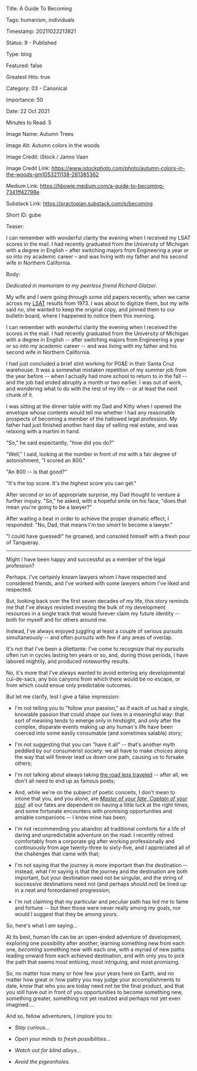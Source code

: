 Title:  A Guide To Becoming

Tags:   humanism, individuals

Timestamp: 20211022213821

Status: 9 - Published

Type:   blog

Featured: false

Greatest Hits: true

Category: 03 - Canonical

Importance: 50

Date:   22 Oct 2021

Minutes to Read: 5

Image Name: Autumn Trees

Image Alt: Autumn colors in the woods

Image Credit: iStock / Janno Vaan

Image Credit Link: https://www.istockphoto.com/photo/autumn-colors-in-the-woods-gm1053211138-281385362

Medium Link: https://hbowie.medium.com/a-guide-to-becoming-7341ff42798e

Substack Link: https://practopian.substack.com/p/becoming

Short ID: gube

Teaser:

I can remember with wonderful clarity the evening when I received my LSAT scores in the mail. I had recently graduated from the University of Michigan with a degree in English – after switching majors from Engineering a year or so into my academic career – and was living with my father and his second wife in Northern California.


Body:

*Dedicated in memoriam to my peerless friend Richard Glatzer.*

My wife and I were going through some old papers recently, when we came across my [LSAT][] results from 1973. I was about to digitize them, but my wife said no, she wanted to keep the original copy, and pinned them to our bulletin board, where I happened to notice them this morning. 

I can remember with wonderful clarity the evening when I received the scores in the mail. I had recently graduated from the University of Michigan with a degree in English -- after switching majors from Engineering a year or so into my academic career -- and was living with my father and his second wife in Northern California. 

I had just concluded a brief stint working for PG&E in their Santa Cruz warehouse. It was a somewhat mistaken repetition of my summer job from the year before -- when I actually had more school to return to in the fall -- and the job had ended abruptly a month or two earlier. I was out of work, and wondering what to do with the rest of my life -- or at least the next chunk of it. 

I was sitting at the dinner table with my Dad and Kitty when I opened the envelope whose contents would tell me whether I had any reasonable prospects of becoming a member of the hallowed legal profession. My father had just finished another hard day of selling real estate, and was relaxing with a martini in hand. 

"So," he said expectantly, "how did you do?"

"Well," I said, looking at the number in front of me with a fair degree of astonishment, "I scored an 800."

"An 800 -- is that good?"

"It's the top score. It's the highest score you can get."

After second or so of appropriate surprise, my Dad thought to venture a further inquiry. "So," he asked, with a hopeful smile on his face, "does that mean you're going to be a lawyer?"

After waiting a beat in order to achieve the proper dramatic effect, I responded: "No, Dad, that means I'm too *smart* to become a lawyer."

"I could have guessed!" he groaned, and consoled himself with a fresh pour of Tanqueray. 

----

Might I have been happy and successful as a member of the legal profession? 

Perhaps. I've certainly known lawyers whom I have respected and considered friends, and I've worked with some lawyers whom I've liked and respected. 

But, looking back over the first seven decades of my life, this story reminds me that I've always resisted investing the bulk of my development resources in a single track that would forever claim my future identity -- both for myself and for others around me.

Instead, I've always enjoyed juggling at least a couple of serious pursuits simultaneously -- and often pursuits with few if any areas of overlap. 

It's not that I've been a dilettante: I've come to recognize that my pursuits often run in cycles lasting ten years or so, and, during those periods, I have labored mightily, and produced noteworthy results.  

No, it's more that I've always wanted to avoid entering any developmental cul-de-sacs, any box canyons from which there would be no escape, or from which could ensue only predictable outcomes.   

But let me clarify, lest I give a false impression:

+ I'm not telling you to "follow your passion," as if each of us had a single, knowable passion that could shape our lives in a meaningful way: that sort of meaning tends to emerge only in hindsight, and only after the complex, disparate events making up any human's life have been coerced into some easily consumable (and sometimes salable) story;

+ I'm not suggesting that you can "have it all" -- that's another myth peddled by our consumerist society: we all have to make choices along the way that will forever lead us down one path, causing us to forsake others;

+ I'm not talking about always taking [the road less traveled][frost] -- after all, we don't all need to end up as famous poets;

+ And, while we're on the subject of poetic conceits, I don't mean to intone that you, and you alone, are *[Master of your fate, Captain of your soul][henley]*: all our fates are dependent on having a little luck at the right times, and some fortunate encounters with promising opportunities and amiable companions -- I know mine has been;

+ I'm not recommending you abandon all traditional comforts for a life of daring and unpredictable adventure on the road: I recently retired comfortably from a corporate gig after working professionally and continuously from age twenty-three to sixty-five, and I appreciated all of the challenges that came with that;

+ I'm not saying that the journey is more important than the  destination -- instead, what I'm saying is that the journey and the destination are both important, but your destination need not be singular, and the string of successive destinations need not (and perhaps *should not*) be lined up in a neat and foreordained progression;

+ I'm not claiming that my particular and peculiar path has led me to fame and fortune -- but then those were never really among my goals, nor would I suggest that they be among yours. 

So, here's what I *am* saying...

At its best, human life can be an open-ended adventure of development, exploring one possibility after another, learning something new from each one, *becoming* something new with each one, with a myriad of new paths leading onward from each achieved destination, and with only you to pick the path that seems most enticing, most intriguing, and most promising. 

So, no matter how many or how few your years here on Earth, and no matter how great or how paltry you may judge your accomplishments to date, know that who you are today need not be the final product, and that you still have out in front of you opportunities to become something new, something greater, something not yet realized and perhaps not yet even imagined.... 

And so, fellow adventurers, I implore you to:

+ *Stay curious...*

+ *Open your minds to fresh possibilities...*

+ *Watch out for blind alleys...*

+ *Avoid the pigeonholes.* 

[frost]: https://www.poetryfoundation.org/poems/44272/the-road-not-taken  

[henley]: https://www.poetryfoundation.org/poems/51642/invictus

[LSAT]: https://en.wikipedia.org/wiki/Law_School_Admission_Test
